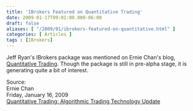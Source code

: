 ```yaml
---
title: 'IBrokers Featured on Quantitative Trading'
date: 2009-01-17T09:01:00.000-06:00
draft: false
aliases: [ "/2009/01/ibrokers-featured-on-quantitative.html" ]
categories: [ Articles ]
tags : [IBrokers]
---
```


Jeff Ryan's IBrokers package was mentioned on Ernie Chan's blog, [Quantitative Trading](http://epchan.blogspot.com/). Though the package is still in pre-alpha stage, it is generating quite a bit of interest.  
  
Source:  
Ernie Chan  
Friday, January 16, 2009  
[Quantitative Trading: Algorithmic Trading Technology Update](http://epchan.blogspot.com/2009/01/algorithmic-trading-technology-update.html)

